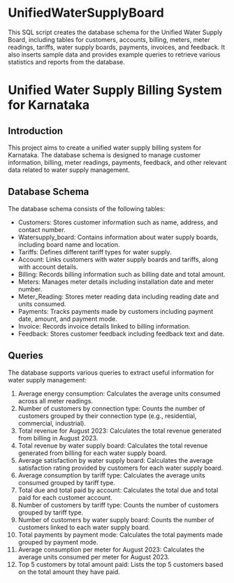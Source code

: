 # UnifiedWaterSupplyBoard
This SQL script creates the database schema for the Unified Water Supply Board, including tables for customers, accounts, billing, meters, meter readings, tariffs, water supply boards, payments, invoices, and feedback. It also inserts sample data and provides example queries to retrieve various statistics and reports from the database.

# Unified Water Supply Billing System for Karnataka

## Introduction
This project aims to create a unified water supply billing system for Karnataka. The database schema is designed to manage customer information, billing, meter readings, payments, feedback, and other relevant data related to water supply management.

## Database Schema
The database schema consists of the following tables:

- Customers: Stores customer information such as name, address, and contact number.
- Watersupply_board: Contains information about water supply boards, including board name and location.
- Tariffs: Defines different tariff types for water supply.
- Account: Links customers with water supply boards and tariffs, along with account details.
- Billing: Records billing information such as billing date and total amount.
- Meters: Manages meter details including installation date and meter number.
- Meter_Reading: Stores meter reading data including reading date and units consumed.
- Payments: Tracks payments made by customers including payment date, amount, and payment mode.
- Invoice: Records invoice details linked to billing information.
- Feedback: Stores customer feedback including feedback text and date.

## Queries
The database supports various queries to extract useful information for water supply management:

1. Average energy consumption: Calculates the average units consumed across all meter readings.
2. Number of customers by connection type: Counts the number of customers grouped by their connection type (e.g., residential, commercial, industrial).
3. Total revenue for August 2023: Calculates the total revenue generated from billing in August 2023.
4. Total revenue by water supply board: Calculates the total revenue generated from billing for each water supply board.
5. Average satisfaction by water supply board: Calculates the average satisfaction rating provided by customers for each water supply board.
6. Average consumption by tariff type: Calculates the average units consumed grouped by tariff type.
7. Total due and total paid by account: Calculates the total due and total paid for each customer account.
8. Number of customers by tariff type: Counts the number of customers grouped by tariff type.
9. Number of customers by water supply board: Counts the number of customers linked to each water supply board.
10. Total payments by payment mode: Calculates the total payments made grouped by payment mode.
11. Average consumption per meter for August 2023: Calculates the average units consumed per meter for August 2023.
12. Top 5 customers by total amount paid: Lists the top 5 customers based on the total amount they have paid.



